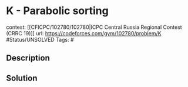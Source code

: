 # K - Parabolic sorting

contest: [[CFICPC/102780/102780|ICPC Central Russia Regional Contest (CRRC 19)]]
url: https://codeforces.com/gym/102780/problem/K
#Status/UNSOLVED
Tags: #

## Description

## Solution

